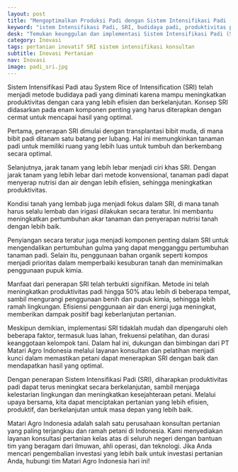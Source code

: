 ```yaml
---
layout: post
title: "Mengoptimalkan Produksi Padi dengan Sistem Intensifikasi Padi (SRI)"
keyword: "istem Intensifikasi Padi, SRI, budidaya padi, produktivitas padi, keberlanjutan pertanian, matari agro Indonesia"
desk: "Temukan keunggulan dan implementasi Sistem Intensifikasi Padi (SRI) dalam meningkatkan produktivitas padi dengan lebih efisien dan berkelanjutan. Pelajari bagaimana PT Matari Agro Indonesia mendukung petani dalam menerapkan SRI melalui layanan konsultan dan pelatihan yang terarah."
category: Inovasi
tags: pertanian inovatif SRI sistem intensifikasi konsultan
subtitle: Inovasi Pertanian
nav: Inovasi
image: padi_sri.jpg
---
```


Sistem Intensifikasi Padi atau System Rice of Intensification (SRI) telah menjadi metode budidaya padi yang diminati karena mampu meningkatkan produktivitas dengan cara yang lebih efisien dan berkelanjutan. Konsep SRI didasarkan pada enam komponen penting yang harus diterapkan dengan cermat untuk mencapai hasil yang optimal.

Pertama, penerapan SRI dimulai dengan transplantasi bibit muda, di mana bibit padi ditanam satu batang per lubang. Hal ini memungkinkan tanaman padi untuk memiliki ruang yang lebih luas untuk tumbuh dan berkembang secara optimal.

Selanjutnya, jarak tanam yang lebih lebar menjadi ciri khas SRI. Dengan jarak tanam yang lebih lebar dari metode konvensional, tanaman padi dapat menyerap nutrisi dan air dengan lebih efisien, sehingga meningkatkan produktivitas.

Kondisi tanah yang lembab juga menjadi fokus dalam SRI, di mana tanah harus selalu lembab dan irigasi dilakukan secara teratur. Ini membantu meningkatkan pertumbuhan akar tanaman dan penyerapan nutrisi tanah dengan lebih baik.

Penyiangan secara teratur juga menjadi komponen penting dalam SRI untuk mengendalikan pertumbuhan gulma yang dapat mengganggu pertumbuhan tanaman padi. Selain itu, penggunaan bahan organik seperti kompos menjadi prioritas dalam memperbaiki kesuburan tanah dan meminimalkan penggunaan pupuk kimia.

Manfaat dari penerapan SRI telah terbukti signifikan. Metode ini telah meningkatkan produktivitas padi hingga 50% atau lebih di beberapa tempat, sambil mengurangi penggunaan benih dan pupuk kimia, sehingga lebih ramah lingkungan. Efisiensi penggunaan air dan energi juga meningkat, memberikan dampak positif bagi keberlanjutan pertanian.

Meskipun demikian, implementasi SRI tidaklah mudah dan dipengaruhi oleh beberapa faktor, termasuk luas lahan, frekuensi pelatihan, dan durasi keanggotaan kelompok tani. Dalam hal ini, dukungan dan bimbingan dari PT Matari Agro Indonesia melalui layanan konsultan dan pelatihan menjadi kunci dalam memastikan petani dapat menerapkan SRI dengan baik dan mendapatkan hasil yang optimal.

Dengan penerapan Sistem Intensifikasi Padi (SRI), diharapkan produktivitas padi dapat terus meningkat secara berkelanjutan, sambil menjaga kelestarian lingkungan dan meningkatkan kesejahteraan petani. Melalui upaya bersama, kita dapat menciptakan pertanian yang lebih efisien, produktif, dan berkelanjutan untuk masa depan yang lebih baik.

Matari Agro Indonesia adalah salah satu perusahaan konsultan pertanian yang paling terjangkau dan ramah petani di Indonesia. Kami menyediakan layanan konsultasi pertanian kelas atas di seluruh negeri dengan bantuan tim yang beragam dari ilmuwan, ahli operasi, dan teknologi. Jika Anda mencari pengembalian investasi yang lebih baik untuk investasi pertanian Anda, hubungi tim Matari Agro Indonesia hari ini!
